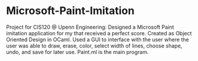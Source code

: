 # Microsoft-Paint-Imitation
Project for CIS120 @ Upenn Engineering: Designed a Microsoft Paint imitation application for my that received a perfect score. Created as Object Oriented Design in OCaml. Used a GUI to interface with the user where the user was able to draw, erase, color, select width of lines, choose shape, undo, and save for later use. Paint.ml is the main program. 
